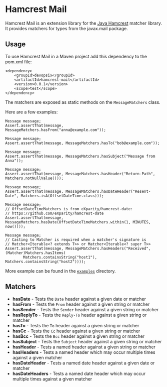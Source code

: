 # Hamcrest Mail

Hamcrest Mail is an extension library for the [Java Hamcrest][] matcher library.
It provides matchers for types from the javax.mail package.

## Usage
To use Hamcrest Mail in a Maven project add this dependency to the pom.xml file:

    <dependency>
        <groupId>devopsix</groupId>
        <artifactId>hamcrest-mail</artifactId>
        <version>0.0.1</version>
        <scope>test</scope>
    </dependency>

The matchers are exposed as static methods on the `MessageMatchers` class.

Here are a few examples:

    Message message;
    Assert.assertThat(message, MessageMatchers.hasFrom("anna@example.com"));

    Message message;
    Assert.assertThat(message, MessageMatchers.hasTo("bob@example.com"));

    Message message;
    Assert.assertThat(message, MessageMatchers.hasSubject("Message from Anna"));

    Message message;
    Assert.assertThat(message, MessageMatchers.hasHeader("Return-Path", Matchers.notNullValue()));

    Message message;
    Assert.assertThat(message, MessageMatchers.hasDateHeader("Resent-Date", Matchers.isA(OffsetDateTime.class)));

    Message message;
    // OffsetDateTimeMatchers is from eXparity/hamcrest-date:
    // https://github.com/eXparity/hamcrest-date
    Assert.assertThat(message, MessageMatchers.hasDate(OffsetDateTimeMatchers.within(1, MINUTES, now())));

    Message message;
    // Casting to Matcher is required when a matcher's signature is
    // Matcher<Iterable<? extends T>> or Matcher<Iterable<? super T>>
    Assert.assertThat(message, MessageMatchers.hasHeaders("Received", (Matcher)Matchers.hasItems(
            Matchers.containsString("host1"), Matchers.containsString("host2"))));

More example can be found in the [`examples`](examples/) directory.

## Matchers

* __hasDate__ - Tests the `Date` header against a given date or matcher
* __hasFrom__ - Tests the `From` header against a given string or matcher 
* __hasSender__ - Tests the `Sender` header against a given string or matcher
* __hasReplyTo__ - Tests the `Reply-To` header against a given string or matcher
* __hasTo__ - Tests the `To` header against a given string or matcher
* __hasCc__ - Tests the `Cc` header against a given string or matcher
* __hasBcc__ - Tests the `Bcc` header against a given string or matcher
* __hasSubject__ - Tests the `Subject` header against a given string or matcher
* __hasHeader__ - Tests a named header against a given string or matcher
* __hasHeaders__ - Tests a named header which may occur multiple times against a given matcher
* __hasDateHeader__ - Tests a named date header against a given date or matcher
* __hasDateHeaders__ - Tests a named date header which may occur multiple times against a given matcher

[Java Hamcrest]: http://github.com/hamcrest/JavaHamcrest
